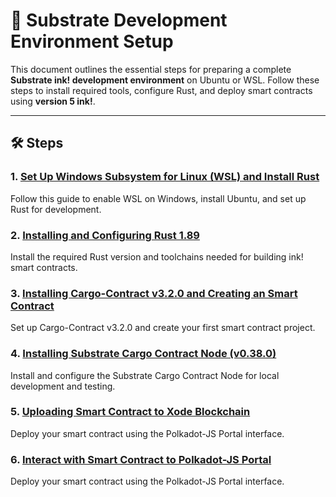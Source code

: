 # 🚀 Substrate Development Environment Setup

This document outlines the essential steps for preparing a complete **Substrate ink! development environment** on Ubuntu or WSL. Follow these steps to install required tools, configure Rust, and deploy smart contracts using **version 5 ink!**.

---

## 🛠 Steps

### 1. [Set Up Windows Subsystem for Linux (WSL) and Install Rust](https://github.com/Xode-DAO/docs/blob/main/substrate/setup-wsl-rust.md)

Follow this guide to enable WSL on Windows, install Ubuntu, and set up Rust for development.

### 2. [Installing and Configuring Rust 1.89](https://github.com/Xode-DAO/docs/blob/main/substrate/rust-toolchain-installation.md)

Install the required Rust version and toolchains needed for building ink! smart contracts.

### 3. [Installing Cargo-Contract v3.2.0 and Creating an Smart Contract](https://github.com/Xode-DAO/docs/blob/main/substrate/cargo-contract-installation.md)

Set up Cargo-Contract v3.2.0 and create your first smart contract project.

### 4. [Installing Substrate Cargo Contract Node (v0.38.0)](https://github.com/Xode-DAO/docs/blob/main/substrate/cargo-contract-node-installation.md)

Install and configure the Substrate Cargo Contract Node for local development and testing.

### 5. [Uploading Smart Contract to Xode Blockchain](https://github.com/Xode-DAO/docs/blob/main/substrate/contract-deployment.md)

Deploy your smart contract using the Polkadot-JS Portal interface.

### 6. [Interact with Smart Contract to Polkadot-JS Portal](https://github.com/Xode-DAO/docs/blob/main/substrate/contract-interact.md)

Deploy your smart contract using the Polkadot-JS Portal interface.
